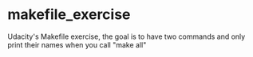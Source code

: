 # makefile_exercise
Udacity's Makefile exercise, the goal is to have two commands and only print their names when you call "make all"
